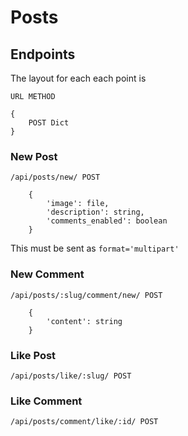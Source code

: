 # Posts 

## Endpoints

The layout for each each point is 

```URL METHOD```

```
{ 
    POST Dict 
}
```

### New Post

```/api/posts/new/ POST```

```
    {
        'image': file,
        'description': string,
        'comments_enabled': boolean
    }
```

This must be sent as `format='multipart'`

### New Comment 

```/api/posts/:slug/comment/new/ POST```

```
    {
        'content': string
    }
```

### Like Post

```/api/posts/like/:slug/ POST```

### Like Comment

```/api/posts/comment/like/:id/ POST```
